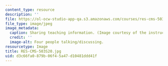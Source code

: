 ```yaml
---
content_type: resource
description: ''
file: https://ol-ocw-studio-app-qa.s3.amazonaws.com/courses/res-cms-503-becoming-a-more-equitable-educator-mindsets-and-practices-spring-2020/d3c66fa0879b06f45a47d10481ddd41f_RES-CMS-503S20.jpg
file_type: image/jpeg
image_metadata:
  caption: Sharing teaching information. (Image courtesy of the instructor.)
  credit: ''
  image-alt: Four people talking/discussing.
resourcetype: Image
title: RES-CMS-503S20.jpg
uid: d3c66fa0-879b-06f4-5a47-d10481ddd41f
---
```

